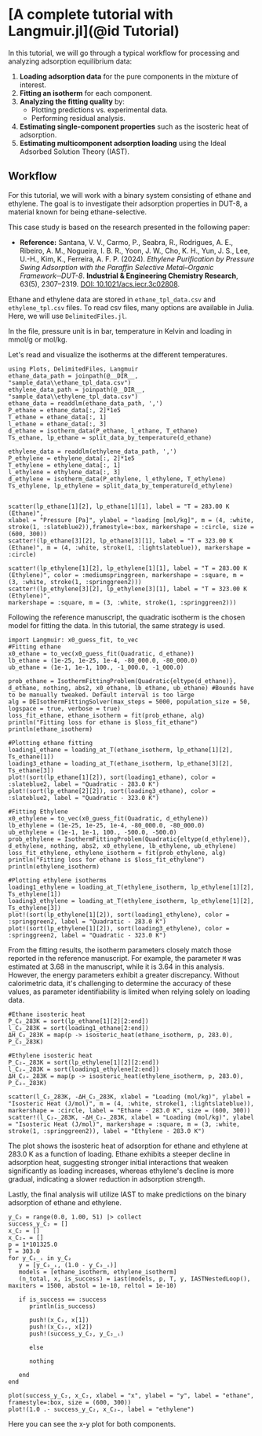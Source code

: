 # [A complete tutorial with Langmuir.jl](@id Tutorial)

In this tutorial, we will go through a typical workflow for processing and analyzing adsorption equilibrium data:

1. **Loading adsorption data** for the pure components in the mixture of interest.
2. **Fitting an isotherm** for each component.
3. **Analyzing the fitting quality** by:
   - Plotting predictions vs. experimental data.
   - Performing residual analysis.
4. **Estimating single-component properties** such as the isosteric heat of adsorption.
5. **Estimating multicomponent adsorption loading** using the Ideal Adsorbed Solution Theory (IAST).


## Workflow

For this tutorial, we will work with a binary system consisting of ethane and ethylene. The goal is to investigate their adsorption properties in DUT-8, a material known for being ethane-selective.

This case study is based on the research presented in the following paper:

- **Reference:** Santana, V. V., Carmo, P., Seabra, R., Rodrigues, A. E., Ribeiro, A. M., Nogueira, I. B. R., Yoon, J. W., Cho, K. H., Yun, J. S., Lee, U.-H., Kim, K., Ferreira, A. F. P. (2024). *Ethylene Purification by Pressure Swing Adsorption with the Paraffin Selective Metal–Organic Framework─DUT-8*. **Industrial & Engineering Chemistry Research**, 63(5), 2307–2319. [DOI: 10.1021/acs.iecr.3c02808](https://doi.org/10.1021/acs.iecr.3c02808).

Ethane and ethylene data are stored in  `ethane_tpl_data.csv` and `ethylene_tpl.csv` files. To read csv files, many options are available in Julia. Here, we will use `DelimitedFiles.jl`.

In the file, pressure unit is in bar, temperature in Kelvin and loading in mmol/g or mol/kg. 

Let's read and visualize the isotherms at the different temperatures.

```@example fitting
using Plots, DelimitedFiles, Langmuir
ethane_data_path = joinpath(@__DIR__, "sample_data\\ethane_tpl_data.csv")
ethylene_data_path = joinpath(@__DIR__, "sample_data\\ethylene_tpl_data.csv")
ethane_data = readdlm(ethane_data_path, ',')
P_ethane = ethane_data[:, 2]*1e5
T_ethane = ethane_data[:, 1]
l_ethane = ethane_data[:, 3]
d_ethane = isotherm_data(P_ethane, l_ethane, T_ethane)
Ts_ethane, lp_ethane = split_data_by_temperature(d_ethane)

ethylene_data = readdlm(ethylene_data_path, ',')
P_ethylene = ethylene_data[:, 2]*1e5
T_ethylene = ethylene_data[:, 1]
l_ethylene = ethylene_data[:, 3]
d_ethylene = isotherm_data(P_ethylene, l_ethylene, T_ethylene)
Ts_ethylene, lp_ethylene = split_data_by_temperature(d_ethylene)


scatter(lp_ethane[1][2], lp_ethane[1][1], label = "T = 283.00 K (Ethane)", 
xlabel = "Pressure [Pa]", ylabel = "loading [mol/kg]", m = (4, :white, stroke(1, :slateblue2)),framestyle=:box, markershape = :circle, size = (600, 300))
scatter!(lp_ethane[3][2], lp_ethane[3][1], label = "T = 323.00 K (Ethane)", m = (4, :white, stroke(1, :lightslateblue)), markershape = :circle)

scatter!(lp_ethylene[1][2], lp_ethylene[1][1], label = "T = 283.00 K (Ethylene)", color = :mediumspringgreen, markershape = :square, m = (3, :white, stroke(1, :springgreen2)))
scatter!(lp_ethylene[3][2], lp_ethylene[3][1], label = "T = 323.00 K (Ethylene)",
markershape = :square, m = (3, :white, stroke(1, :springgreen2)))
```

Following the reference manuscript, the quadratic isotherm is the chosen model for fitting the data. In this tutorial, the same strategy is used.

```@example fitting
import Langmuir: x0_guess_fit, to_vec
#Fitting ethane
x0_ethane = to_vec(x0_guess_fit(Quadratic, d_ethane))
lb_ethane = (1e-25, 1e-25, 1e-4, -80_000.0, -80_000.0)
ub_ethane = (1e-1, 1e-1, 100., -1_000.0, -1_000.0)

prob_ethane = IsothermFittingProblem(Quadratic{eltype(d_ethane)}, d_ethane, nothing, abs2, x0_ethane, lb_ethane, ub_ethane) #Bounds have to be manually tweaked. Default interval is too large
alg = DEIsothermFittingSolver(max_steps = 5000, population_size = 50,
logspace = true, verbose = true)
loss_fit_ethane, ethane_isotherm = fit(prob_ethane, alg)
println("Fitting loss for ethane is $loss_fit_ethane")
println(ethane_isotherm)
```

```@example fitting
#Plotting ethane fitting
loading1_ethane = loading_at_T(ethane_isotherm, lp_ethane[1][2], Ts_ethane[1])
loading3_ethane = loading_at_T(ethane_isotherm, lp_ethane[3][2], Ts_ethane[3])
plot!(sort(lp_ethane[1][2]), sort(loading1_ethane), color = :slateblue2, label = "Quadratic - 283.0 K")
plot!(sort(lp_ethane[2][2]), sort(loading3_ethane), color = :slateblue2, label = "Quadratic - 323.0 K")
```

```@example fitting
#Fitting Ethylene
x0_ethylene = to_vec(x0_guess_fit(Quadratic, d_ethylene))
lb_ethylene = (1e-25, 1e-25, 1e-4, -80_000.0, -80_000.0)
ub_ethylene = (1e-1, 1e-1, 100., -500.0, -500.0)
prob_ethylene = IsothermFittingProblem(Quadratic{eltype(d_ethylene)}, d_ethylene, nothing, abs2, x0_ethylene, lb_ethylene, ub_ethylene)
loss_fit_ethylene, ethylene_isotherm = fit(prob_ethylene, alg)
println("Fitting loss for ethane is $loss_fit_ethylene")
println(ethylene_isotherm)
```

```@example fitting
#Plotting ethylene isotherms
loading1_ethylene = loading_at_T(ethylene_isotherm, lp_ethylene[1][2], Ts_ethylene[1])
loading3_ethylene = loading_at_T(ethylene_isotherm, lp_ethylene[1][2], Ts_ethylene[3])
plot!(sort(lp_ethylene[1][2]), sort(loading1_ethylene), color = :springgreen2, label = "Quadratic - 283.0 K")
plot!(sort(lp_ethylene[1][2]), sort(loading3_ethylene), color = :springgreen2, label = "Quadratic - 323.0 K")
```

From the fitting results, the isotherm parameters closely match those reported in the reference manuscript. For example, the parameter ``M`` was estimated at 3.68 in the manuscript, while it is 3.64 in this analysis. However, the energy parameters exhibit a greater discrepancy. Without calorimetric data, it's challenging to determine the accuracy of these values, as parameter identifiability is limited when relying solely on loading data.

```@example fitting
#Ethane isosteric heat
P_C₂_283K = sort(lp_ethane[1][2][2:end])
l_C₂_283K = sort(loading1_ethane[2:end])
ΔH_C₂_283K = map(p -> isosteric_heat(ethane_isotherm, p, 283.0), P_C₂_283K)

#Ethylene isosteric heat
P_C₂₌_283K = sort(lp_ethylene[1][2][2:end])
l_C₂₌_283K = sort(loading1_ethylene[2:end])
ΔH_C₂₌_283K = map(p -> isosteric_heat(ethylene_isotherm, p, 283.0), P_C₂₌_283K)

scatter(l_C₂_283K, -ΔH_C₂_283K, xlabel = "Loading (mol/kg)", ylabel = "Isosteric Heat (J/mol)", m = (4, :white, stroke(1, :lightslateblue)), markershape = :circle, label = "Ethane - 283.0 K", size = (600, 300))
scatter!(l_C₂₌_283K, -ΔH_C₂₌_283K, xlabel = "Loading (mol/kg)", ylabel = "Isosteric Heat (J/mol)", markershape = :square, m = (3, :white, stroke(1, :springgreen2)), label = "Ethylene - 283.0 K")
```
The plot shows the isosteric heat of adsorption for ethane and ethylene at 283.0 K as a function of loading. Ethane exhibits a steeper decline in adsorption heat, suggesting stronger initial interactions that weaken significantly as loading increases, whereas ethylene's decline is more gradual, indicating a slower reduction in adsorption strength. 


Lastly, the final analysis will utilize IAST to make predictions on the binary adsorption of ethane and ethylene.

```@example fitting
y_C₂ = range(0.0, 1.00, 51) |> collect
success_y_C₂ = []
x_C₂ = []
x_C₂₌ = []
p = 1*101325.0
T = 303.0
for y_C₂_ᵢ in y_C₂
   y = [y_C₂_ᵢ, (1.0 - y_C₂_ᵢ)]
   models = [ethane_isotherm, ethylene_isotherm]
   (n_total, x, is_success) = iast(models, p, T, y, IASTNestedLoop(), maxiters = 1500, abstol = 1e-10, reltol = 1e-10)

   if is_success == :success
      println(is_success)

      push!(x_C₂, x[1])
      push!(x_C₂₌, x[2])
      push!(success_y_C₂, y_C₂_ᵢ)

      else

      nothing

   end
end

plot(success_y_C₂, x_C₂, xlabel = "x", ylabel = "y", label = "ethane", framestyle=:box, size = (600, 300))
plot!(1.0 .- success_y_C₂, x_C₂₌, label = "ethylene")
```

Here you can see the x-y plot for both components.  

